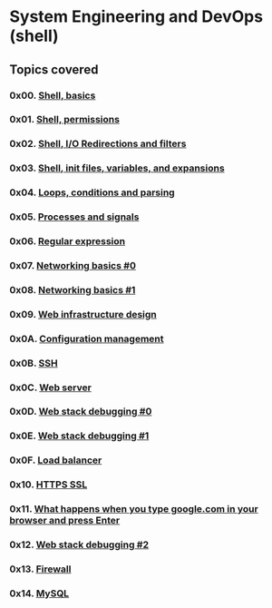 # System Engineering and DevOps (shell)

## Topics covered
### 0x00. [Shell, basics](https://github.com/GideonBature/alx-system_engineering-devops/tree/master/0x00-shell_basics)
### 0x01. [Shell, permissions](https://github.com/GideonBature/alx-system_engineering-devops/tree/master/0x01-shell_permissions)
### 0x02. [Shell, I/O Redirections and filters](https://github.com/GideonBature/alx-system_engineering-devops/tree/master/0x02-shell_redirections)
### 0x03. [Shell, init files, variables, and expansions](https://github.com/GideonBature/alx-system_engineering-devops/tree/master/0x03-shell_variables_expansions)
### 0x04. [Loops, conditions and parsing](https://github.com/GideonBature/alx-system_engineering-devops/tree/master/0x04-loops_conditions_and_parsing)
### 0x05. [Processes and signals](https://github.com/GideonBature/alx-system_engineering-devops/tree/master/0x05-processes_and_signals)
### 0x06. [Regular expression](https://github.com/GideonBature/alx-system_engineering-devops/tree/master/0x06-regular_expressions)
### 0x07. [Networking basics #0](https://github.com/GideonBature/alx-system_engineering-devops/tree/master/0x07-networking_basics)
### 0x08. [Networking basics #1](https://github.com/GideonBature/alx-system_engineering-devops/tree/master/0x08-networking_basics_2)
### 0x09. [Web infrastructure design](https://github.com/GideonBature/alx-system_engineering-devops/tree/master/0x09-web_infrastructure_design)
### 0x0A. [Configuration management](https://github.com/GideonBature/alx-system_engineering-devops/tree/master/0x0A-configuration_management)
### 0x0B. [SSH](https://github.com/GideonBature/alx-system_engineering-devops/tree/master/0x0B-ssh)
### 0x0C. [Web server](https://github.com/GideonBature/alx-system_engineering-devops/tree/master/0x0C-web_server)
### 0x0D. [Web stack debugging #0](https://github.com/GideonBature/alx-system_engineering-devops/tree/master/0x0D-web_stack_debugging_0)
### 0x0E. [Web stack debugging #1](https://github.com/GideonBature/alx-system_engineering-devops/tree/master/0x0E-web_stack_debugging_1)
### 0x0F. [Load balancer](https://github.com/GideonBature/alx-system_engineering-devops/tree/master/0x0F-load_balancer)
### 0x10. [HTTPS SSL](https://github.com/GideonBature/alx-system_engineering-devops/tree/master/0x10-https_ssl)
### 0x11. [What happens when you type google.com in your browser and press Enter](https://github.com/GideonBature/alx-system_engineering-devops/tree/master/0x11-what_happens_when_your_type_google_com_in_your_browser_and_press_enter)

### 0x12. [Web stack debugging #2](https://github.com/GideonBature/alx-system_engineering-devops/tree/master/0x12-web_stack_debugging_2)

### 0x13. [Firewall](https://github.com/GideonBature/alx-system_engineering-devops/tree/master/0x13-firewall)

### 0x14. [MySQL](https://github.com/GideonBature/alx-system_engineering-devops/tree/master/0x14-mysql)
